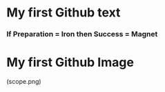 # My first Github text

### If Preparation = Iron then Success = Magnet

# My first Github Image
(scope.png)
